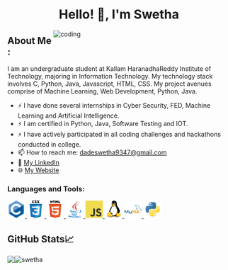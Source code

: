 <h1 align="center">Hello! 👋, I'm Swetha</h1>
<img align="right" alt="coding" width="400" src="https://i.pinimg.com/originals/e7/26/c7/e726c74ac081eed50feee1433d12c998.gif">

## About Me :

I am an undergraduate student at Kallam HaranadhaReddy Institute of Technology, majoring in Information Technology. My technology stack involves C, Python, Java, Javascript, HTML, CSS. My project avenues comprise of Machine Learning, Web Development, Python, Java.

 - :zap: I have done several internships in Cyber Security, FED, Machine Learning and Artificial Intelligence.  
 - :zap: I am certified in Python, Java, Software Testing and IOT.
 - :zap: I have actively participated in all coding challenges and hackathons conducted in college.  
 - 📫 How to reach me: dadeswetha9347@gmail.com  
 - 📝 [My LinkedIn](https://www.linkedin.com/in/dade-swetha-0634a9248/) 
 - 🌐 [My Website](https://swetha1204.github.io/Portfolio-site/)

<h3 align="left">Languages and Tools:</h3>
<p align="left"> 
  <a href="https://www.cprogramming.com/" target="_blank" rel="noreferrer"> 
    <img src="https://raw.githubusercontent.com/devicons/devicon/master/icons/c/c-original.svg" alt="c" width="40" height="40"/> 
  </a> 
  <a href="https://www.w3schools.com/css/" target="_blank" rel="noreferrer"> 
    <img src="https://raw.githubusercontent.com/devicons/devicon/master/icons/css3/css3-original-wordmark.svg" alt="css3" width="40" height="40"/> 
  </a> 
  <a href="https://www.w3.org/html/" target="_blank" rel="noreferrer"> 
    <img src="https://raw.githubusercontent.com/devicons/devicon/master/icons/html5/html5-original-wordmark.svg" alt="html5" width="40" height="40"/> 
  </a> 
  <a href="https://www.java.com" target="_blank" rel="noreferrer"> 
    <img src="https://raw.githubusercontent.com/devicons/devicon/master/icons/java/java-original.svg" alt="java" width="40" height="40"/> 
  </a> 
  <a href="https://developer.mozilla.org/en-US/docs/Web/JavaScript" target="_blank" rel="noreferrer"> 
    <img src="https://raw.githubusercontent.com/devicons/devicon/master/icons/javascript/javascript-original.svg" alt="javascript" width="40" height="40"/> 
  </a> 
  <a href="https://www.linux.org/" target="_blank" rel="noreferrer"> 
    <img src="https://raw.githubusercontent.com/devicons/devicon/master/icons/linux/linux-original.svg" alt="linux" width="40" height="40"/> 
  </a> 
  <a href="https://www.mysql.com/" target="_blank" rel="noreferrer"> 
    <img src="https://raw.githubusercontent.com/devicons/devicon/master/icons/mysql/mysql-original-wordmark.svg" alt="mysql" width="40" height="40"/> 
  </a> 
  <a href="https://www.python.org" target="_blank" rel="noreferrer"> 
    <img src="https://raw.githubusercontent.com/devicons/devicon/master/icons/python/python-original.svg" alt="python" width="40" height="40"/> 
  </a> 
</p>

## GitHub Stats&#x1f4c8; 
<p align = "center">
  <img align="left" src="https://github-readme-stats.vercel.app/api?username=swetha1204&show_icons=true&theme=tokyonight&line_height=27">
  <img align="left" src="https://github-readme-stats.vercel.app/api/top-langs?username=swetha1204&show_icons=true&locale=en&layout=compact" alt="swetha"&theme=tokyonight"></p>
